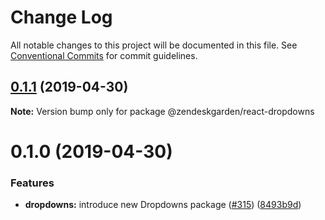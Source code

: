 # Change Log

All notable changes to this project will be documented in this file.
See [Conventional Commits](https://conventionalcommits.org) for commit guidelines.

## [0.1.1](https://github.com/zendeskgarden/react-components/compare/@zendeskgarden/react-dropdowns@0.1.0...@zendeskgarden/react-dropdowns@0.1.1) (2019-04-30)

**Note:** Version bump only for package @zendeskgarden/react-dropdowns





# 0.1.0 (2019-04-30)


### Features

* **dropdowns:** introduce new Dropdowns package ([#315](https://github.com/zendeskgarden/react-components/issues/315)) ([8493b9d](https://github.com/zendeskgarden/react-components/commit/8493b9d))
